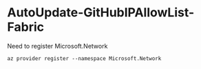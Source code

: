 # AutoUpdate-GitHubIPAllowList-Fabric


Need to register Microsoft.Network
```
az provider register --namespace Microsoft.Network
```